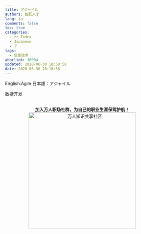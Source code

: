 ```yaml
---
title: アジャイル
authors: 智跃人才
lang: ja
comments: false
toc: true
categories:
  - zz Index
  - Japanese
  - ア
tags:
  - 信息技术
abbrlink: 36004
updated: 2020-06-30 18:58:58
date: 2020-06-30 18:18:58
---
```


English:Agile
日本語：アジャイル


敏捷开发
   



<br>

<center>
<b>加入万人职场社群，为自己的职业生涯保驾护航！</b>

<br>

 <img src="/assets/img/dingding/dingding-group-life.jpg" width = "350" height = "380" alt="万人知识共享社区" align=center />

</center>

